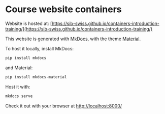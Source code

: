 # Course website containers

Website is hosted at: [https://sib-swiss.github.io/containers-introduction-training/](https://sib-swiss.github.io/containers-introduction-training/)

This website is generated with [MkDocs](https://www.mkdocs.org/), with the theme [Material](https://squidfunk.github.io/mkdocs-material/).

To host it locally, install MkDocs:
```bash
pip install mkdocs
```

and Material:
```bash
pip install mkdocs-material
```

Host it with:
```bash
mkdocs serve
```

Check it out with your browser at [http://localhost:8000/](http://localhost:8000/)
